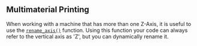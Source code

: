 ## Multimaterial Printing

When working with a machine that has more than one Z-Axis, it is
useful to use the [`rename_axis()`](/mecode/api-reference/mecode/#mecode.main.G.rename_axis) function. Using this function your
code can always refer to the vertical axis as 'Z', but you can dynamically
rename it.